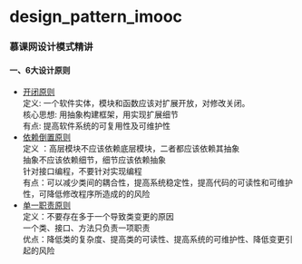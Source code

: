# design_pattern_imooc
### 慕课网设计模式精讲  
#### 一、6大设计原则
* [开闭原则](https://github.com/szjzszjz/design_pattern_imooc/tree/master/src/main/java/com/szjz/design_pattern_imooc/design/principle/openClose)  
定义: 一个软件实体，模块和函数应该对扩展开放，对修改关闭。  
核心思想: 用抽象构建框架，用实现扩展细节  
有点: 提高软件系统的可复用性及可维护性  
* [依赖倒置原则](https://github.com/szjzszjz/design_pattern_imooc/tree/master/src/main/java/com/szjz/design_pattern_imooc/design/principle/dependenceInversion)  
定义 ：高层模块不应该依赖底层模块，二者都应该依赖其抽象  
抽象不应该依赖细节，细节应该依赖抽象  
针对接口编程，不要针对实现编程  
有点：可以减少类间的耦合性，提高系统稳定性，提高代码的可读性和可维护性，可降低修改程序所造成的的风险  
* [单一职责原则](https://github.com/szjzszjz/design_pattern_imooc/tree/master/src/main/java/com/szjz/design_pattern_imooc/design/principle/singleResponsibility)  
定义：不要存在多于一个导致类变更的原因  
一个类、接口、方法只负责一项职责  
优点：降低类的复杂度、提高类的可读性、提高系统的可维护性、降低变更引起的风险  


